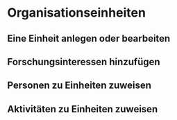 # Organisationseinheiten 

## Eine Einheit anlegen oder bearbeiten

## Forschungsinteressen hinzufügen

## Personen zu Einheiten zuweisen

## Aktivitäten zu Einheiten zuweisen


